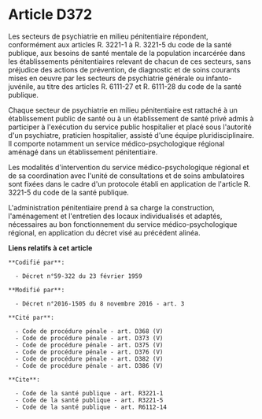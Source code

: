 # Article D372

Les secteurs de psychiatrie en milieu pénitentiaire répondent, conformément aux articles R. 3221-1 à R. 3221-5 du code de la
santé publique, aux besoins de santé mentale de la population incarcérée dans les établissements pénitentiaires relevant de
chacun de ces secteurs, sans préjudice des actions de prévention, de diagnostic et de soins courants mises en oeuvre par les
secteurs de psychiatrie générale ou infanto-juvénile, au titre des articles R. 6111-27 et R. 6111-28 du code de la santé
publique. 

Chaque secteur de psychiatrie en milieu pénitentiaire est rattaché à un établissement public de santé ou à un établissement
de santé privé admis à participer à l'exécution du service public hospitalier et placé sous l'autorité d'un psychiatre,
praticien hospitalier, assisté d'une équipe pluridisciplinaire. Il comporte notamment un service médico-psychologique
régional aménagé dans un établissement pénitentiaire. 

Les modalités d'intervention du service médico-psychologique régional et de sa coordination avec l'unité de consultations et
de soins ambulatoires sont fixées dans le cadre d'un protocole établi en application de l'article R. 3221-5 du code de la
santé publique. 

L'administration pénitentiaire prend à sa charge la construction, l'aménagement et l'entretien des locaux individualisés et
adaptés, nécessaires au bon fonctionnement du service médico-psychologique régional, en application du décret visé au
précédent alinéa.

**Liens relatifs à cet article**

	**Codifié par**:

	  - Décret n°59-322 du 23 février 1959

	**Modifié par**:

	  - Décret n°2016-1505 du 8 novembre 2016 - art. 3

	**Cité par**:

	  - Code de procédure pénale - art. D368 (V)
	  - Code de procédure pénale - art. D373 (V)
	  - Code de procédure pénale - art. D375 (V)
	  - Code de procédure pénale - art. D376 (V)
	  - Code de procédure pénale - art. D382 (V)
	  - Code de procédure pénale - art. D386 (V)

	**Cite**:

	  - Code de la santé publique - art. R3221-1
	  - Code de la santé publique - art. R3221-5
	  - Code de la santé publique - art. R6112-14
